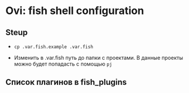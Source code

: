 # Ovi: fish shell configuration

## Steup
- ```cp .var.fish.example .var.fish```

- Изменить в .var.fish путь до папки с проектами. В данные проекты можно будет попадасть с помощью `pj` 

## Список плагинов в fish_plugins
